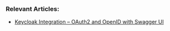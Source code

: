 ### Relevant Articles:

- [Keycloak Integration – OAuth2 and OpenID with Swagger UI](https://www.baeldung.com/keycloak-oauth2-openid-swagger)
